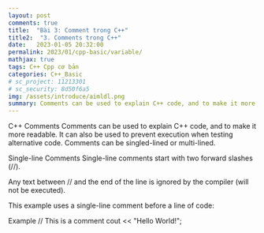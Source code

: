 ```yaml
---
layout: post
comments: true
title:  "Bài 3: Comment trong C++"
title2:  "3. Comments trong C++"
date:   2023-01-05 20:32:00
permalink: 2023/01/cpp-basic/variable/
mathjax: true
tags: C++ Cpp cơ bản
categories: C++_Basic
# sc_project: 11213301
# sc_security: 8d50f6a5
img: /assets/introduce/aimldl.png
summary: Comments can be used to explain C++ code, and to make it more readable. It can also be used to prevent execution when testing
---
```



C++ Comments
Comments can be used to explain C++ code, and to make it more readable. It can also be used to prevent execution when testing alternative code. Comments can be singled-lined or multi-lined.

Single-line Comments
Single-line comments start with two forward slashes (//).

Any text between // and the end of the line is ignored by the compiler (will not be executed).

This example uses a single-line comment before a line of code:

Example
// This is a comment
cout << "Hello World!";